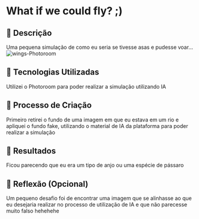 # What if we could fly? ;)

## 📒 Descrição
Uma pequena simulação de como eu seria se tivesse asas e pudesse voar... ![wings-Photoroom](https://github.com/user-attachments/assets/a6d2d8e1-91e9-40ec-b30d-d86b01d339e2)

## 🤖 Tecnologias Utilizadas
Utilizei o Photoroom para poder realizar a simulação utilizando IA

## 🧐 Processo de Criação
Primeiro retirei o fundo de uma imagem em que eu estava em um rio e apliquei o fundo fake, utilizando o material de IA da plataforma para poder realizar a simulação

## 🚀 Resultados
Ficou parecendo que eu era um tipo de anjo ou uma espécie de pássaro

## 💭 Reflexão (Opcional)
Um pequeno desafio foi de encontrar uma imagem que se alinhasse ao que eu desejaria realizar no processo de utilização de IA e que não parecesse muito falso hehehehe

